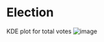 # Election
KDE plot for total votes
![image](https://github.com/user-attachments/assets/55005906-6c76-4bb5-92b2-2b549dad1af6)
